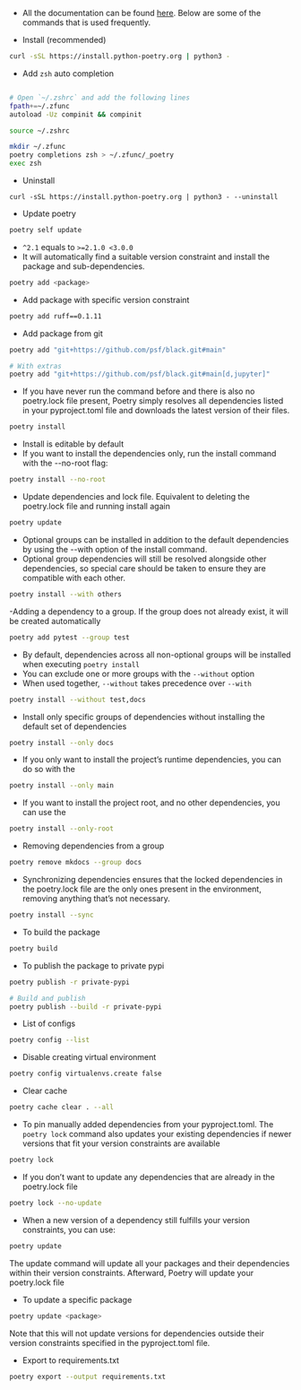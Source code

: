 - All the documentation can be found [here](https://python-poetry.org/docs/). Below are some of the commands that is  used frequently.

- Install (recommended)

```bash
curl -sSL https://install.python-poetry.org | python3 -
```

- Add `zsh` auto completion

```bash

# Open `~/.zshrc` and add the following lines
fpath+=~/.zfunc
autoload -Uz compinit && compinit

source ~/.zshrc

mkdir ~/.zfunc
poetry completions zsh > ~/.zfunc/_poetry
exec zsh
```

- Uninstall

```
curl -sSL https://install.python-poetry.org | python3 - --uninstall
```

- Update poetry

```bash
poetry self update
```

- `^2.1` equals to `>=2.1.0 <3.0.0`
- It will automatically find a suitable version constraint and install the package and sub-dependencies.

```bash
poetry add <package>
```

- Add package with specific version constraint

```bash
poetry add ruff==0.1.11
```

- Add package from git

```bash
poetry add "git+https://github.com/psf/black.git#main"

# With extras
poetry add "git+https://github.com/psf/black.git#main[d,jupyter]"
```

- If you have never run the command before and there is also no poetry.lock file present, Poetry simply resolves all dependencies listed in your pyproject.toml file and downloads the latest version of their files.

```bash
poetry install
```

- Install is editable by default
- If you want to install the dependencies only, run the install command with the --no-root flag:

```bash
poetry install --no-root
```

- Update dependencies and lock file. Equivalent to deleting the poetry.lock file and running install again

```bash
poetry update
```

- Optional groups can be installed in addition to the default dependencies by using the --with option of the install command.
- Optional group dependencies will still be resolved alongside other dependencies, so special care should be taken to ensure they are compatible with each other.

```bash
poetry install --with others
```

-Adding a dependency to a group. If the group does not already exist, it will be created automatically

```bash
poetry add pytest --group test
```

- By default, dependencies across all non-optional groups will be installed when executing `poetry install`
- You can exclude one or more groups with the `--without` option
- When used together, `--without` takes precedence over `--with`

```bash
poetry install --without test,docs
```

- Install only specific groups of dependencies without installing the default set of dependencies

```bash
poetry install --only docs
```

- If you only want to install the project’s runtime dependencies, you can do so with the

```bash
poetry install --only main
```

- If you want to install the project root, and no other dependencies, you can use the

```bash
poetry install --only-root
```

- Removing dependencies from a group

```bash
poetry remove mkdocs --group docs
```

- Synchronizing dependencies ensures that the locked dependencies in the poetry.lock file are the only ones present in the environment, removing anything that’s not necessary.

```bash
poetry install --sync
```

- To build the package

```bash
poetry build
```

- To publish the package to private pypi

```bash
poetry publish -r private-pypi

# Build and publish
poetry publish --build -r private-pypi
```

- List of configs

```bash
poetry config --list
```

- Disable creating virtual environment

```bash
poetry config virtualenvs.create false
```

- Clear cache

```bash
poetry cache clear . --all
```

- To pin manually added dependencies from your pyproject.toml. The `poetry lock` command also updates your existing dependencies if newer versions that fit your version constraints are available

```bash
poetry lock
```

- If you don’t want to update any dependencies that are already in the poetry.lock file

```bash
poetry lock --no-update
```

- When a new version of a dependency still fulfills your version constraints, you can use:

```bash
poetry update
```

The update command will update all your packages and their dependencies within their version constraints. Afterward, Poetry will update your poetry.lock file

- To update a specific package

```bash
poetry update <package>
```

Note that this will not update versions for dependencies outside their version constraints specified in the pyproject.toml file.

- Export to requirements.txt

```bash
poetry export --output requirements.txt
```
